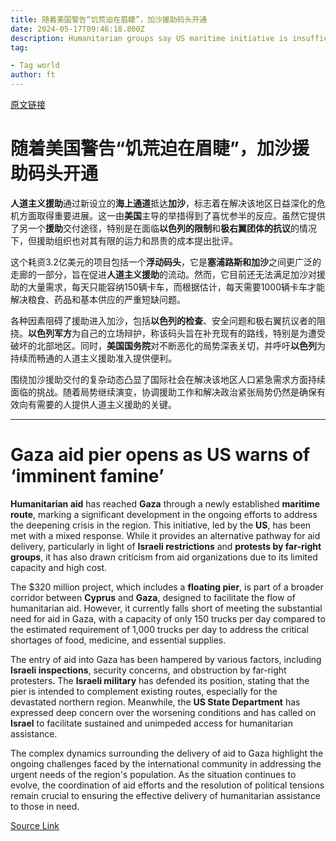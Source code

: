 ```yaml
---
title: 随着美国警告“饥荒迫在眉睫”，加沙援助码头开通
date: 2024-05-17T09:46:18.800Z
description: Humanitarian groups say US maritime initiative is insufficient amid acute food shortages
tag: 

- Tag world
author: ft
---
```


[原文链接](https://ft.com/content/82980ad2-05b4-4ec1-8836-5dd86dc90984)

# 随着美国警告“饥荒迫在眉睫”，加沙援助码头开通

**人道主义援助**通过新设立的**海上通道**抵达**加沙**，标志着在解决该地区日益深化的危机方面取得重要进展。这一由**美国**主导的举措得到了喜忧参半的反应。虽然它提供了另一个**援助**交付途径，特别是在面临**以色列的限制**和**极右翼团体的抗议**的情况下，但援助组织也对其有限的运力和昂贵的成本提出批评。

这个耗资3.2亿美元的项目包括一个**浮动码头**，它是**塞浦路斯和加沙**之间更广泛的走廊的一部分，旨在促进**人道主义援助**的流动。然而，它目前还无法满足加沙对援助的大量需求，每天只能容纳150辆卡车，而根据估计，每天需要1000辆卡车才能解决粮食、药品和基本供应的严重短缺问题。

各种因素阻碍了援助进入加沙，包括**以色列的检查**、安全问题和极右翼抗议者的阻挠。**以色列军方**为自己的立场辩护，称该码头旨在补充现有的路线，特别是为遭受破坏的北部地区。同时，**美国国务院**对不断恶化的局势深表关切，并呼吁**以色列**为持续而畅通的人道主义援助准入提供便利。

围绕加沙援助交付的复杂动态凸显了国际社会在解决该地区人口紧急需求方面持续面临的挑战。随着局势继续演变，协调援助工作和解决政治紧张局势仍然是确保有效向有需要的人提供人道主义援助的关键。

---

# Gaza aid pier opens as US warns of ‘imminent famine’ 

**Humanitarian aid** has reached **Gaza** through a newly established **maritime route**, marking a significant development in the ongoing efforts to address the deepening crisis in the region. This initiative, led by the **US**, has been met with a mixed response. While it provides an alternative pathway for aid delivery, particularly in light of **Israeli restrictions** and **protests by far-right groups**, it has also drawn criticism from aid organizations due to its limited capacity and high cost. 

The $320 million project, which includes a **floating pier**, is part of a broader corridor between **Cyprus** and **Gaza**, designed to facilitate the flow of humanitarian aid. However, it currently falls short of meeting the substantial need for aid in Gaza, with a capacity of only 150 trucks per day compared to the estimated requirement of 1,000 trucks per day to address the critical shortages of food, medicine, and essential supplies. 

The entry of aid into Gaza has been hampered by various factors, including **Israeli inspections**, security concerns, and obstruction by far-right protesters. The **Israeli military** has defended its position, stating that the pier is intended to complement existing routes, especially for the devastated northern region. Meanwhile, the **US State Department** has expressed deep concern over the worsening conditions and has called on **Israel** to facilitate sustained and unimpeded access for humanitarian assistance. 

The complex dynamics surrounding the delivery of aid to Gaza highlight the ongoing challenges faced by the international community in addressing the urgent needs of the region's population. As the situation continues to evolve, the coordination of aid efforts and the resolution of political tensions remain crucial to ensuring the effective delivery of humanitarian assistance to those in need.

[Source Link](https://ft.com/content/82980ad2-05b4-4ec1-8836-5dd86dc90984)

